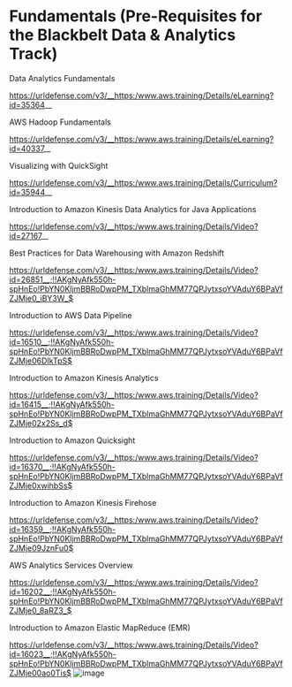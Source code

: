 # Fundamentals (Pre-Requisites for the Blackbelt Data & Analytics Track)

  Data Analytics Fundamentals
  
  https://urldefense.com/v3/__https:/www.aws.training/Details/eLearning?id=35364__
  
  AWS Hadoop Fundamentals	
  
  https://urldefense.com/v3/__https:/www.aws.training/Details/eLearning?id=40337__
  
  Visualizing with QuickSight
  
  https://urldefense.com/v3/__https:/www.aws.training/Details/Curriculum?id=35944__
	
  Introduction to Amazon Kinesis Data Analytics for Java Applications
  
  https://urldefense.com/v3/__https:/www.aws.training/Details/Video?id=27167__
	
  Best Practices for Data Warehousing with Amazon Redshift
  
  https://urldefense.com/v3/__https:/www.aws.training/Details/Video?id=26851__;!!AKgNyAfk550h-spHnEo!PbYN0KljmBBRoDwpPM_TXblmaGhMM77QPJytxsoYVAduY6BPaVfZJMje0_iBY3W_$
	
  Introduction to AWS Data Pipeline
  
  https://urldefense.com/v3/__https:/www.aws.training/Details/Video?id=16510__;!!AKgNyAfk550h-spHnEo!PbYN0KljmBBRoDwpPM_TXblmaGhMM77QPJytxsoYVAduY6BPaVfZJMje06DIkTpS$
	
  Introduction to Amazon Kinesis Analytics
  
  https://urldefense.com/v3/__https:/www.aws.training/Details/Video?id=16415__;!!AKgNyAfk550h-spHnEo!PbYN0KljmBBRoDwpPM_TXblmaGhMM77QPJytxsoYVAduY6BPaVfZJMje02x2Ss_d$
	
  Introduction to Amazon Quicksight
  
  https://urldefense.com/v3/__https:/www.aws.training/Details/Video?id=16370__;!!AKgNyAfk550h-spHnEo!PbYN0KljmBBRoDwpPM_TXblmaGhMM77QPJytxsoYVAduY6BPaVfZJMje0xwihbSs$
	
  Introduction to Amazon Kinesis Firehose
  
  https://urldefense.com/v3/__https:/www.aws.training/Details/Video?id=16359__;!!AKgNyAfk550h-spHnEo!PbYN0KljmBBRoDwpPM_TXblmaGhMM77QPJytxsoYVAduY6BPaVfZJMje09JznFu0$
	
  AWS Analytics Services Overview
  
  https://urldefense.com/v3/__https:/www.aws.training/Details/Video?id=16202__;!!AKgNyAfk550h-spHnEo!PbYN0KljmBBRoDwpPM_TXblmaGhMM77QPJytxsoYVAduY6BPaVfZJMje0_8aRZ3_$
	
  Introduction to Amazon Elastic MapReduce (EMR)
  
  https://urldefense.com/v3/__https:/www.aws.training/Details/Video?id=16023__;!!AKgNyAfk550h-spHnEo!PbYN0KljmBBRoDwpPM_TXblmaGhMM77QPJytxsoYVAduY6BPaVfZJMje00ao0Tis$
![image](https://user-images.githubusercontent.com/92935239/138728489-d09524d2-79a8-4df4-8631-74b48c8878c9.png)
